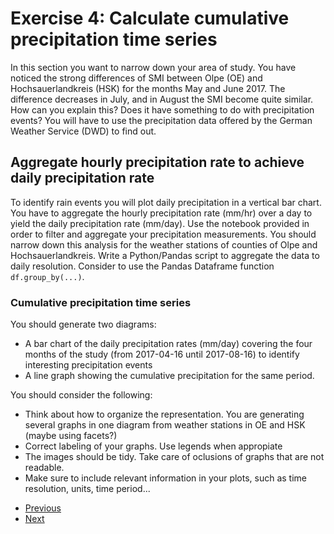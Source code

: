# Exercise 4: Calculate cumulative precipitation time series

In this section you want to narrow down your area of study. You have noticed the strong differences of 
SMI between Olpe (OE) and Hochsauerlandkreis (HSK) for the months May and June 2017. The difference 
decreases in July, and in August the SMI become quite similar. How can you explain this?
Does it have something to do with precipitation events? You will have to use the precipitation
data offered by the German Weather Service (DWD) to find out.

## Aggregate hourly precipitation rate to achieve daily precipitation rate

To identify rain events you will plot daily precipitation in a vertical bar chart. You have to aggregate the hourly precipitation rate (mm/hr) over a day to yield the daily precipitation rate (mm/day). 
Use the notebook provided in order to filter and aggregate your precipitation measurements.
You should narrow down this analysis for the weather stations of
counties of Olpe and Hochsauerlandkreis. Write a Python/Pandas script to aggregate the data to daily resolution. Consider to use the Pandas Dataframe function `df.group_by(...)`.

### Cumulative precipitation time series
You should generate two diagrams: 

- A bar chart of the daily precipitation rates (mm/day) covering the four months of the study 
(from 2017-04-16 until 2017-08-16) to identify interesting precipitation events
- A line graph showing the cumulative precipitation for the same period.

You should consider the following:
- Think about how to organize the representation. 
You are generating several graphs in one diagram from weather stations in OE and HSK (maybe using facets?)
- Correct labeling of your graphs. Use legends when appropiate 
- The images should be tidy. Take care of oclusions of graphs that are not readable.
- Make sure to include relevant information in your plots, such as time resolution, 
units, time period...

* [Previous](ex3.md)
* [Next](ex5.md)
